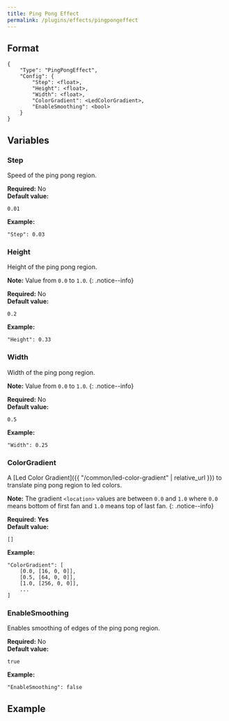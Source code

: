 ```yaml
---
title: Ping Pong Effect
permalink: /plugins/effects/pingpongeffect
---
```


## Format

~~~
{
    "Type": "PingPongEffect",
    "Config": {
        "Step": <float>,
        "Height": <float>,
        "Width": <float>,
        "ColorGradient": <LedColorGradient>,
        "EnableSmoothing": <bool>
    }
}
~~~

## Variables

### Step
<div class="variable-block" markdown="block">

Speed of the ping pong region.

**Required:** No<br>
**Default value:**
~~~
0.01
~~~
**Example:**
~~~
"Step": 0.03
~~~

</div>

### Height
<div class="variable-block" markdown="block">

Height of the ping pong region.

**Note:** Value from `0.0` to `1.0`.
{: .notice--info} 

**Required:** No<br>
**Default value:**
~~~
0.2
~~~
**Example:**
~~~
"Height": 0.33
~~~

</div>

### Width
<div class="variable-block" markdown="block">

Width of the ping pong region.

**Note:** Value from `0.0` to `1.0`.
{: .notice--info} 

**Required:** No<br>
**Default value:**
~~~
0.5
~~~
**Example:**
~~~
"Width": 0.25
~~~

</div>

### ColorGradient
<div class="variable-block" markdown="block">

A [Led Color Gradient]({{ "/common/led-color-gradient" | relative_url }}) to translate ping pong region to led colors.

**Note:** The gradient `<location>` values are between `0.0` and `1.0` where `0.0` means bottom of first fan and `1.0` means top of last fan.
{: .notice--info}

**Required:** **Yes**<br>
**Default value:**
~~~
[]
~~~
**Example:**
~~~
"ColorGradient": [
    [0.0, [16, 0, 0]],
    [0.5, [64, 0, 0]],
    [1.0, [256, 0, 0]],
    ...
]
~~~

</div>

### EnableSmoothing
<div class="variable-block" markdown="block">

Enables smoothing of edges of the ping pong region.

**Required:** No<br>
**Default value:**
~~~
true
~~~
**Example:**
~~~
"EnableSmoothing": false
~~~

</div>

## Example

~~~
~~~